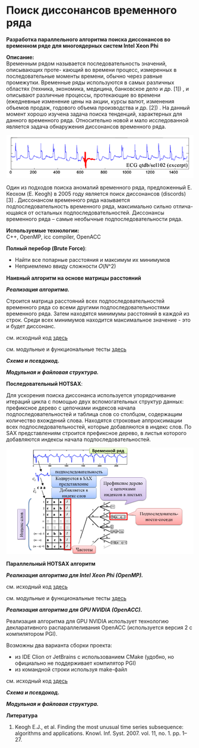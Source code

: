 # Поиск диссонансов временного ряда

**Разработка параллельного алгоритма поиска диссонансов во временном ряде для многоядерных систем Intel Xeon Phi**

**Описание:**<br/>
Временным рядом называется последовательность значений, описывающих проте-
кающий во времени процесс, измеренных в последовательные моменты времени, обычно
через равные промежутки. Временные ряды используются в самых различных областях
(техника, экономика, медицина, банковское дело и др. [1]) , и описывают различные процессы, протекающие во времени (ежедневные изменение цены на акции, курсы валют,
изменения объемов продаж, годового объема производства и др. [2]) . На данный момент хорошо изучена задача поиска тенденций, характерных для данного временного
ряда. Относительно новой и мало исследованной является задача обнаружения диссонансов временного ряда.

![logo](img/discord1.png)<br/>

Один из подходов поиска аномалий временного ряда, предложенный Е. Кеохом (E.
Keogh) в 2005 году является поиск диссонансов (discords) [3] . Диссонансом временного
ряда называется подпоследовательность временного ряда, максимально сильно отлича-
ющаяся от остальных подпоследовательностей. Диссонансы временного ряда – самые
необычные подпоследовательности ряда. 


**Используемые технологии:**<br/>
C++, OpenMP, icc compiler, OpenACC

**Полный перебор (Brute Force)**:

- Найти все попарные расстояния и максимум их минимумов
- Неприемлемо ввиду сложности 𝑂(𝑁^2)

**Наивный алгоритм на основе матрицы расстояний**

_***Реализация алгоритма.***_

Строится матрица расстояний всех подпоследовательностей временного ряда со всеми другими подпоследовательностями временного ряда.
Затем находятся минимумы расстояний в каждой из строк. Среди всех минимумов находится максимальное значение - это и будет диссонанс.

см. исходный код [здесь](src/parallel-distance-matrix/code)

см. модульные и функциональные тесты [здесь](src/parallel-distance-matrix/test)


_***Схема и псевдокод.***_

_***Модульная и файловая структура.***_

**Последовательный HOTSAX**:

Для ускорения поиска диссонанса используется упорядочивание итераций цикла с помощью двух вспомогательных структур данных: 
префиксное дерево с цепочками индексов начала подпоследовательностей и таблица слов со столбцом, содержащим количество вхождений слова. 
Находятся строковые аппроксимации всех подпоследовательностей, которые добавляются в индекс слов. 
По SAX представлениям строится префиксное дерево, в листья которого добавляются индексы начала подпоследовательностей.

![logo](img/hotsax_structures.png)<br/>

**Параллельный HOTSAX алгоритм**

_***Реализация алгоритма для Intel Xeon Phi (OpenMP).***_

см. исходный код [здесь](src/parallel-hotsax/code)

см. модульные и функциональные тесты [здесь](src/parallel-hotsax/test)

_***Реализация алгоритма для GPU NVIDIA (OpenACC).***_

Реализация алгоритма для GPU NVIDIA использует технологию декларативного распараллеливания OpenACC
(используется версия 2 с компилятором PGI).

Возможны два варианта сборки проекта:
- из IDE Clion от JetBrains с использованием CMake (удобно, но официально не поддерживает компилятор PGI)
- из командной строки используя make-файл

см. исходный код [здесь](src/parallel-hotsax-openacc/code)

_***Схема и псевдокод.***_

_***Модульная и файловая структура.***_

**Литература**

1. Keogh E.J., et al. Finding the most unusual time series subsequence: algorithms and applications. Knowl. Inf. Syst. 2007. vol. 11, no. 1. pp. 1–27.

